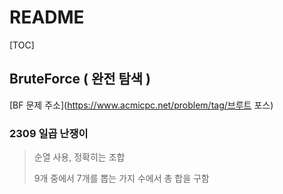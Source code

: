 # README

[TOC]

## BruteForce ( 완전 탐색 )



[BF 문제 주소](https://www.acmicpc.net/problem/tag/브루트 포스)



### 2309 일곱 난쟁이

> 순열 사용, 정확히는 조합
>
> 9개 중에서 7개를 뽑는 가지 수에서 총 합을 구함